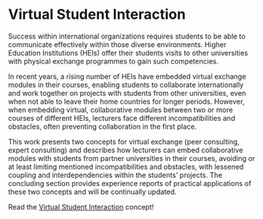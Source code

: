 # Virtual Student Interaction

Success within international organizations requires students to be able to communicate effectively within those diverse environments.
Higher Education Institutions (HEIs) offer their students visits to other universities with physical exchange programmes to gain such competencies.

In recent years, a rising number of HEIs have embedded virtual exchange modules in their courses, enabling students to collaborate internationally and work together on projects with students from other universities, even when not able to leave their home countries for longer periods.
However, when embedding virtual, collaborative modules between two or more courses of different HEIs, lecturers face different incompatibilities and obstacles, often preventing collaboration in the first place.

This work presents two concepts for virtual exchange (peer consulting, expert consulting) and describes how lecturers can embed collaborative modules with students from partner universities in their courses, avoiding or at least limiting mentioned incompatibilities and obstacles, with lessened coupling and interdependencies within the students’ projects.
The concluding section provides experience reports of practical applications of these two concepts and will be continually updated.

Read the [Virtual Student Interaction](/assets/pdf/virtual-student-interaction.pdf) concept!